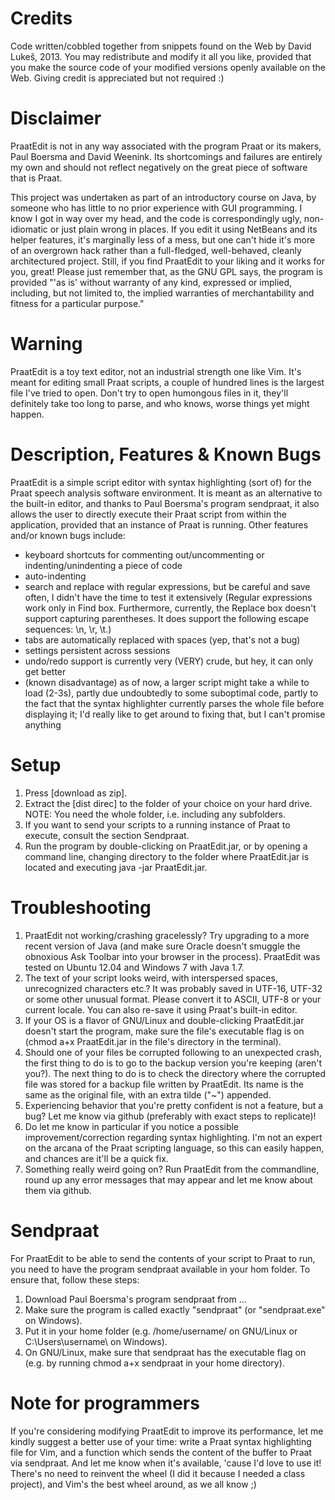 Credits
=======

Code written/cobbled together from snippets found on the Web by David Lukeš,
2013\. You may redistribute and modify it all you like, provided that you make
the source code of your modified versions openly available on the Web. Giving
credit is appreciated but not required :)

Disclaimer
==========

PraatEdit is not in any way associated with the program Praat or its makers,
Paul Boersma and David Weenink. Its shortcomings and failures are entirely my
own and should not reflect negatively on the great piece of software that is
Praat.

This project was undertaken as part of an introductory course on Java, by
someone who has little to no prior experience with GUI programming. I know I got
in way over my head, and the code is correspondingly ugly, non-idiomatic or just
plain wrong in places. If you edit it using NetBeans and its helper features,
it's marginally less of a mess, but one can't hide it's more of an overgrown
hack rather than a full-fledged, well-behaved, cleanly architectured project.
Still, if you find PraatEdit to your liking and it works for you, great! Please
just remember that, as the GNU GPL says, the program is provided  "'as is'
without warranty of any kind, expressed or implied, including, but not limited
to, the implied warranties of merchantability and fitness for a particular
purpose."

Warning
=======

PraatEdit is a toy text editor, not an industrial strength one like Vim. It's
meant for editing small Praat scripts, a couple of hundred lines is the largest
file I've tried to open. Don't try to open humongous files in it, they'll
definitely take too long to parse, and who knows, worse things yet might happen.

Description, Features & Known Bugs
==================================

PraatEdit is a simple script editor with syntax highlighting (sort of) for the
Praat speech analysis software environment. It is meant as an alternative to the
built-in editor, and thanks to Paul Boersma's program sendpraat, it also allows
the user to directly execute their Praat script from within the application,
provided that an instance of Praat is running. Other features and/or known bugs
include:

* keyboard shortcuts for commenting out/uncommenting or indenting/unindenting a
  piece of code
* auto-indenting
* search and replace with regular expressions, but be careful and save often, I
  didn't have the time to test it extensively (Regular expressions work only in
  Find box. Furthermore, currently, the Replace box doesn't support capturing
  parentheses. It does support the following escape sequences: \n, \r, \t.)
* tabs are automatically replaced with spaces (yep, that's not a bug)
* settings persistent across sessions
* undo/redo support is currently very (VERY) crude, but hey, it can only get
  better
* (known disadvantage) as of now, a larger script might take a while to load
  (2-3s), partly due undoubtedly to some suboptimal code, partly to the fact
  that the syntax highlighter currently parses the whole file before displaying
  it; I'd really like to get around to fixing that, but I can't promise anything

Setup
=====

1. Press [download as zip].
2. Extract the [dist direc] to the folder of your choice on your hard drive.
   NOTE: You need the whole folder, i.e. including any subfolders.
3. If you want to send your scripts to a running instance of Praat to execute,
   consult the section Sendpraat.
4. Run the program by double-clicking on PraatEdit.jar, or by opening a command
   line, changing directory to the folder where PraatEdit.jar is located and
   executing java -jar PraatEdit.jar.

Troubleshooting
===============

1. PraatEdit not working/crashing gracelessly? Try upgrading to a more recent
   version of Java (and make sure Oracle doesn't smuggle the obnoxious Ask
   Toolbar into your browser in the process). PraatEdit was tested on Ubuntu
   12\.04 and Windows 7 with Java 1.7.
2. The text of your script looks weird, with interspersed spaces, unrecognized
   characters etc.? It was probably saved in UTF-16, UTF-32 or some other
   unusual format. Please convert it to ASCII, UTF-8 or your current locale. You
   can also re-save it using Praat's built-in editor.
3. If your OS is a flavor of GNU/Linux and double-clicking PraatEdit.jar doesn't
   start the program, make sure the file's executable flag is on (chmod a+x
   PraatEdit.jar in the file's directory in the terminal).
4. Should one of your files be corrupted following to an unexpected crash, the
   first thing to do is to go to the backup version you're keeping (aren't
   you?). The next thing to do is to check the directory where the corrupted
   file was stored for a backup file written by PraatEdit. Its name is the same
   as the original file, with an extra tilde ("~") appended.
5. Experiencing behavior that you're pretty confident is not a feature, but a
   bug? Let me know via github (preferably with exact steps to replicate)!
6. Do let me know in particular if you notice a possible improvement/correction
   regarding syntax highlighting. I'm not an expert on the arcana of the Praat
   scripting language, so this can easily happen, and chances are it'll be a
   quick fix.
7. Something really weird going on? Run PraatEdit from the commandline, round
   up any error messages that may appear and let me know about them via github.

Sendpraat
=========

For PraatEdit to be able to send the contents of your script to Praat to run,
you need to have the program sendpraat available in your hom folder. To ensure
that, follow these steps:

1. Download Paul Boersma's program sendpraat from ...
2. Make sure the program is called exactly "sendpraat" (or "sendpraat.exe" on
   Windows).
3. Put it in your home folder (e.g. /home/username/ on GNU/Linux or
   C:\Users\username\ on Windows).
4. On GNU/Linux, make sure that sendpraat has the executable flag on (e.g.  by
   running chmod a+x sendpraat in your home directory).

Note for programmers
====================

If you're considering modifying PraatEdit to improve its performance, let me
kindly suggest a better use of your time: write a Praat syntax highlighting file
for Vim, and a function which sends the content of the buffer to Praat via
sendpraat. And let me know when it's available, 'cause I'd love to use it!
There's no need to reinvent the wheel (I did it because I needed a class
project), and Vim's the best wheel around, as we all know ;)
